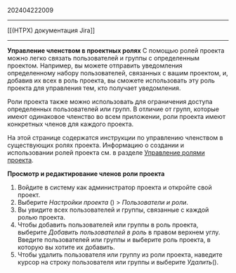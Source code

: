 202404222009
***
[[(HTPX) документация Jira]]
***
**Управление членством в проектных ролях**
С помощью ролей проекта можно легко связать пользователей и группы с определенным проектом. 
Например, вы можете отправить уведомления определенному набору пользователей, связанных с вашим проектом, 
и, добавив их всех в роль проекта, вы сможете использовать эту роль проекта для управления тем, кто получает уведомления.

Роли проекта также можно использовать для ограничения доступа определенных пользователей или групп. 
В отличие от групп, которые имеют одинаковое членство во всем приложении, 
роли проекта имеют конкретных членов для каждого проекта. 

На этой странице содержатся инструкции по управлению членством в существующих ролях проекта. 
Информацию о создании и использовании ролей проекта см. в разделе [Управление ролями проекта](https://confluence.atlassian.com/adminjiraserver072/managing-project-roles-828787784.html).

**Просмотр и редактирование членов роли проекта**

1. Войдите в систему как администратор проекта и откройте свой проект. 
2. Выберите *Настройки проекта* () > *Пользователи и роли*.
3. Вы увидите всех пользователей и группы, связанные с каждой ролью проекта. 
4. Чтобы добавить пользователей или группы в роль проекта, выберите *Добавить пользователей в роль* в правом верхнем углу. 
   Введите пользователей или группы и выберите роль проекта, в которую вы хотите их добавить. 
5. Чтобы удалить пользователя или группу из роли проекта, наведите курсор на строку пользователя или группы и выберите *Удалить*(). 